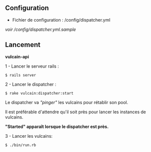 Configuration
-------------
* Fichier de configuration : /config/dispatcher.yml

*voir /config/dispatcher.yml.sample*

Lancement
-------------

**vulcain-api**

1 - Lancer le serveur rails : 

	$ rails server


2 - Lancer le dispatcher :

	$ rake vulcain:dispatcher:start
	
Le dispatcher va *"pinger"* les vulcains pour rétablir son pool. 

Il est préférable d'attendre qu'il soit près pour lancer les instances de vulcains.

**"Started" apparaît lorsque le dispatcher est près.**


3 - Lancer les vulcains:

	$ ./bin/run.rb

